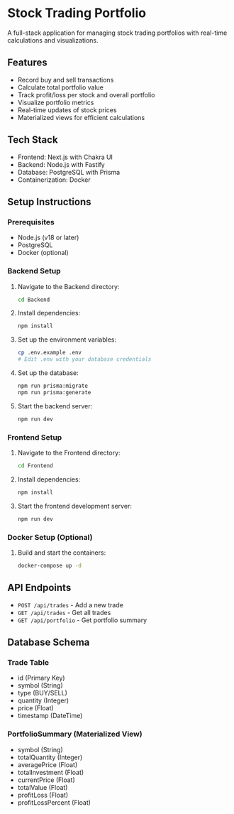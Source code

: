 # Stock Trading Portfolio

A full-stack application for managing stock trading portfolios with real-time calculations and visualizations.

## Features

- Record buy and sell transactions
- Calculate total portfolio value
- Track profit/loss per stock and overall portfolio
- Visualize portfolio metrics
- Real-time updates of stock prices
- Materialized views for efficient calculations

## Tech Stack

- Frontend: Next.js with Chakra UI
- Backend: Node.js with Fastify
- Database: PostgreSQL with Prisma
- Containerization: Docker

## Setup Instructions

### Prerequisites

- Node.js (v18 or later)
- PostgreSQL
- Docker (optional)

### Backend Setup

1. Navigate to the Backend directory:
   ```bash
   cd Backend
   ```

2. Install dependencies:
   ```bash
   npm install
   ```

3. Set up the environment variables:
   ```bash
   cp .env.example .env
   # Edit .env with your database credentials
   ```

4. Set up the database:
   ```bash
   npm run prisma:migrate
   npm run prisma:generate
   ```

5. Start the backend server:
   ```bash
   npm run dev
   ```

### Frontend Setup

1. Navigate to the Frontend directory:
   ```bash
   cd Frontend
   ```

2. Install dependencies:
   ```bash
   npm install
   ```

3. Start the frontend development server:
   ```bash
   npm run dev
   ```

### Docker Setup (Optional)

1. Build and start the containers:
   ```bash
   docker-compose up -d
   ```

## API Endpoints

- `POST /api/trades` - Add a new trade
- `GET /api/trades` - Get all trades
- `GET /api/portfolio` - Get portfolio summary

## Database Schema

### Trade Table
- id (Primary Key)
- symbol (String)
- type (BUY/SELL)
- quantity (Integer)
- price (Float)
- timestamp (DateTime)

### PortfolioSummary (Materialized View)
- symbol (String)
- totalQuantity (Integer)
- averagePrice (Float)
- totalInvestment (Float)
- currentPrice (Float)
- totalValue (Float)
- profitLoss (Float)
- profitLossPercent (Float) 
